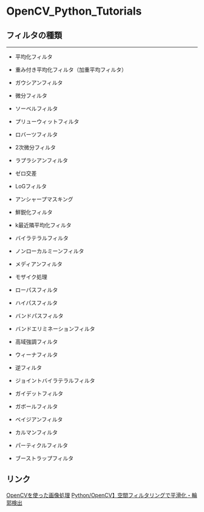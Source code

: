 # OpenCV_Python_Tutorials

## フィルタの種類
---------------------------------------

- 平均化フィルタ


- 重み付き平均化フィルタ（加重平均フィルタ）


- ガウシアンフィルタ


- 微分フィルタ


- ソーベルフィルタ


- プリューウィットフィルタ


- ロバーツフィルタ


- 2次微分フィルタ


- ラプラシアンフィルタ


- ゼロ交差


- LoGフィルタ


- アンシャープマスキング


- 鮮鋭化フィルタ


- k最近隣平均化フィルタ


- バイラテラルフィルタ


- ノンローカルミーンフィルタ


- メディアンフィルタ


- モザイク処理


- ローパスフィルタ


- ハイパスフィルタ


- バンドパスフィルタ


- バンドエリミネーションフィルタ


- 高域強調フィルタ


- ウィーナフィルタ


- 逆フィルタ


- ジョイントバイラテラルフィルタ


- ガイデットフィルタ


- ガボールフィルタ


- ベイジアンフィルタ


- カルマンフィルタ


- パーティクルフィルタ


- ブーストラップフィルタ


## リンク
[OpenCVを使った画像処理](http://labs.eecs.tottori-u.ac.jp/sd/Member/oyamada/OpenCV/html/py_tutorials/py_imgproc/py_table_of_contents_imgproc/py_table_of_contents_imgproc.html#py-table-of-content-imgproc)
[Python/OpenCV】空間フィルタリングで平滑化・輪郭検出](https://algorithm.joho.info/programming/python/opencv-spatial-filter/)